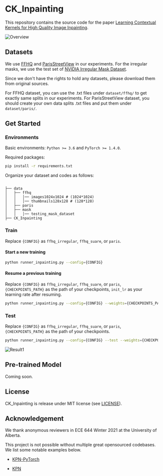 # CK_Inpainting

This repository contains the source code for the paper [Learning Contextual Kernels for High Quality Image Inpainting]().

![Overview](http://paulwong16.github.io/files/MM21/1_shadow.png)

## Datasets

We use [FFHQ](https://github.com/NVlabs/ffhq-dataset) and 
[ParisStreetView](https://github.com/pathak22/context-encoder#6-paris-street-view-dataset) 
in our experiments. For the irregular masks, we use the test set of 
[NVIDIA Irregular Mask Dataset](https://nv-adlr.github.io/publication/partialconv-inpainting).

Since we don't have the rights to hold any datasets, please download them from original sources. 

For FFHQ dataset, you can use the .txt files under `dataset/ffhq/` to get exactly same splits in our experiments.
For ParisStreetView dataset, you should create your own data splits .txt files and put them under `dataset/paris/`.

## Get Started

### Environments

Basic environments: `Python >= 3.6` and `PyTorch >= 1.4.0`.

Required packages:
```bash
pip install -r requirements.txt
```

Organize your dataset and codes as follows:

```

├── data
│   ├── ffhq
│   │   │── images1024x1024 # (1024*1024)
│   │   │── thumbnails128x128 # (128*128)
│   ├── paris
│   ├── mask
│   │   │── testing_mask_dataset
├── CK_Inpainting
```

### Train

Replace `{CONFIG}` as `ffhq_irregular`, `ffhq_suare`, or `paris`.

#### Start a new training

```bash
python runner_inpainting.py --config={CONFIG}
```

#### Resume a previous training
Replace `{CONFIG}` as `ffhq_irregular`, `ffhq_suare`, or `paris`, `{CHECKPOINTS_PATH}` 
as the path of your checkpoints, `init_lr` as your learning rate after resuming.

```bash
python runner_inpainting.py --config={CONFIG} --weights={CHECKPOINTS_PATH} --init_lr={LEARNING_RATE}
```

### Test

Replace `{CONFIG}` as `ffhq_irregular`, `ffhq_suare`, or `paris`, `{CHECKPOINTS_PATH}` 
as the path of your checkpoints.

```bash
python runner_inpainting.py --config={CONFIG} --test --weights={CHECKPOINTS_PATH}
```

![Result1](http://paulwong16.github.io/files/MM21/teaser_mm.png)


## Pre-trained Model

Coming soon.

## License

CK_Inpainting is release under MIT license (see [LICENSE](https://github.com/paulwong16/CK_Inpainting/blob/master/LICENSE)).

## Acknowledgement

We thank anonymous reviewers in ECE 644 Winter 2021 at the University of Alberta.

This project is not possible without multiple great opensourced codebases. 
We list some notable examples below.

- [KPN-PyTorch](https://github.com/z-bingo/kernel-prediction-networks-PyTorch)

- [KPN](https://github.com/google/burst-denoising)